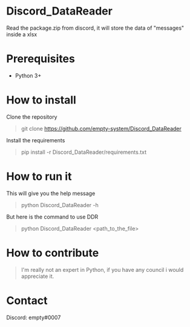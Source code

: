 # Discord_DataReader
Read the package.zip from discord, it will store the data of "messages" inside a xlsx

# Prerequisites
* Python 3+

# How to install
Clone the repository
> git clone https://github.com/empty-system/Discord_DataReader

Install the requirements
> pip install -r Discord_DataReader/requirements.txt

# How to run it
This will give you the help message
> python Discord_DataReader -h

But here is the command to use DDR
> python Discord_DataReader <path_to_the_file>

# How to contribute
> I'm really not an expert in Python, if you have any council i would appreciate it.

# Contact
Discord: empty#0007
